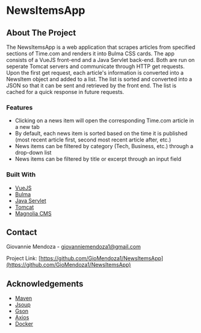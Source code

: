 # NewsItemsApp

## About The Project
The NewsItemsApp is a web application that scrapes articles from specified sections of Time.com and renders it into Bulma CSS cards. The app consists of a VueJS front-end and a Java Servlet back-end. Both are run on seperate Tomcat servers and communicate through HTTP get requests. Upon the first get request, each article's information is converted into a NewsItem object and added to a list. The list is sorted and converted into a JSON so that it can be sent and retrieved by the front end. The list is cached for a quick response in future requests.

### Features
* Clicking on a news item will open the corresponding Time.com article in a new tab
* By default, each news item is sorted based on the time it is published (most recent article first, second most recent article after, etc.)
* News items can be filtered by category (Tech, Business, etc.) through a drop-down list
* News items can be filtered by title or excerpt through an input field

### Built With
* [VueJS](https://vuejs.org/)
* [Bulma](https://bulma.io/)
* [Java Servlet](https://docs.oracle.com/cd/E17802_01/products/products/servlet/2.5/docs/servlet-2_5-mr2/javax/servlet/package-summary.html)
* [Tomcat](https://tomcat.apache.org/)
* [Magnolia CMS](https://www.magnolia-cms.com/)

<!-- CONTACT -->
## Contact
Giovannie Mendoza - giovanniemendoza1@gmail.com

Project Link: [https://github.com/GioMendoza1/NewsItemsApp](https://github.com/GioMendoza1/NewsItemsApp)

<!-- ACKNOWLEDGEMENTS -->
## Acknowledgements
* [Maven](https://maven.apache.org/)
* [Jsoup](https://jsoup.org/)
* [Gson](https://github.com/google/gson)
* [Axios](https://www.npmjs.com/package/axios)
* [Docker](https://www.docker.com/)
